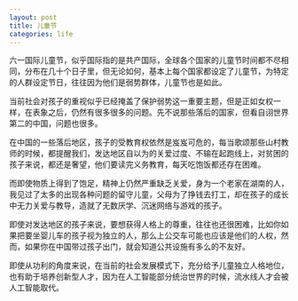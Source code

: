 ```yaml
---
layout: post
title: 儿童节   	
categories: life
---
```


六一国际儿童节，似乎国际指的是共产国际，全球各个国家的儿童节时间都不尽相同，分布在几十个日子里，但无论如何，基本上每个国家都设定了儿童节，为特定的人群设定节日，往往因为他们是弱势群体，儿童节也是如此。

当前社会对孩子的重视似乎已经掩盖了保护弱势这一重要主题，但是正如女权一样，在表象之后，仍然有很多很多的问题。先不说那些落后的国家，但看自诩世界第二的中国，问题也很多。

在中国的一些落后地区，孩子的受教育权依然是岌岌可危的，每当歌颂那些山村教师的时候，都提醒我们，发达地区自以为的关爱过度、不输在起跑线上，对贫困的孩子来说，都还是奢望，他们要读完义务教育，每天吃饱饭都还存在困难。

而即使物质上得到了饱足，精神上仍然严重缺乏关爱，身为一个老家在湖南的人，我见过了太多的出现各种问题的留守儿童，父母为了挣钱去打工，却在孩子的成长中无力关爱与教导，造就了无数厌学、沉迷网络与游戏的孩子。

即使对发达地区的孩子来说，要想获得人格上的尊重，往往也还很困难，比如你如果把要坐婴儿车的孩子视为独立的人，那么上公交车可能也应该是他们的人权，然而，如果你在中国带过孩子出门，就会知道公共设施有多么的不友好。

即使从功利的角度来说，在当前的社会发展模式下，充分给予儿童独立人格地位，也有助于培养创新型人才，因为在人工智能部分统治世界的时候，流水线人才会被人工智能取代。